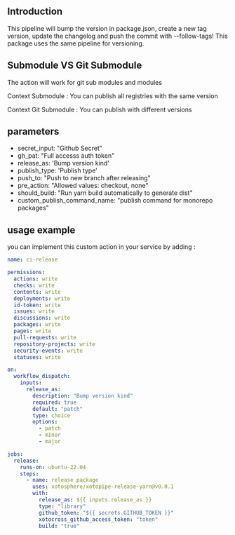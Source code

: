## Introduction

This pipeline will bump the version in package.json, create a new tag version, update the changelog and push the commit with --follow-tags! This package uses the same pipeline for versioning.

## Submodule VS Git Submodule

The action will work for git sub modules and modules

Context Submodule : You can publish all registries with the same version

Context Git Submodule : You can publish with different versions

## parameters

- secret_input: "Github Secret"
- gh_pat: "Full accesss auth token"
- release_as: 'Bump version kind'
- publish_type: 'Publish type'
- push_to: "Push to new branch after releasing"
- pre_action: "Allowed values: checkout, none"
- should_build: "Run yarn build automatically to generate dist"
- custom_publish_command_name: "publish command for monorepo packages"

## usage example

you can implement this custom action in your service by adding :

```yaml
name: ci-release

permissions:
  actions: write
  checks: write
  contents: write
  deployments: write
  id-token: write
  issues: write
  discussions: write
  packages: write
  pages: write
  pull-requests: write
  repository-projects: write
  security-events: write
  statuses: write

on:
  workflow_dispatch:
    inputs:
      release_as:
        description: "Bump version kind"
        required: true
        default: "patch"
        type: choice
        options:
          - patch
          - minor
          - major

jobs:
  release:
    runs-on: ubuntu-22.04
    steps:
      - name: release package
        uses: xotosphere/xotopipe-release-yarn@v0.0.1
        with:
          release_as: ${{ inputs.release_as }}
          type: "library"
          github_token: "${{ secrets.GITHUB_TOKEN }}"
          xotocross_github_access_token: "token"
          build: "true"
```
